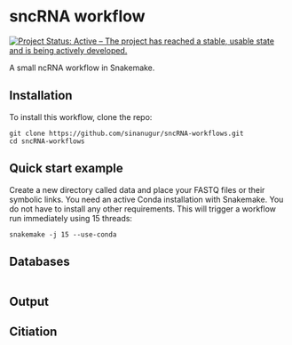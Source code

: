 # sncRNA workflow
[![Project Status: Active – The project has reached a stable, usable state and is being actively developed.](http://www.repostatus.org/badges/latest/active.svg)](http://www.repostatus.org/#active) 

A small ncRNA workflow in Snakemake.



Installation
------------
To install this workflow, clone the repo:

```
git clone https://github.com/sinanugur/sncRNA-workflows.git
cd sncRNA-workflows

```

Quick start example
-------------------
Create a new directory called data and place your FASTQ files or their symbolic links. You need an active Conda installation with Snakemake. You do not have to install any other requirements. This will trigger a workflow run immediately using 15 threads:

```
snakemake -j 15 --use-conda
```

Databases
---------------------
```

```


Output
------


Citiation
---------

